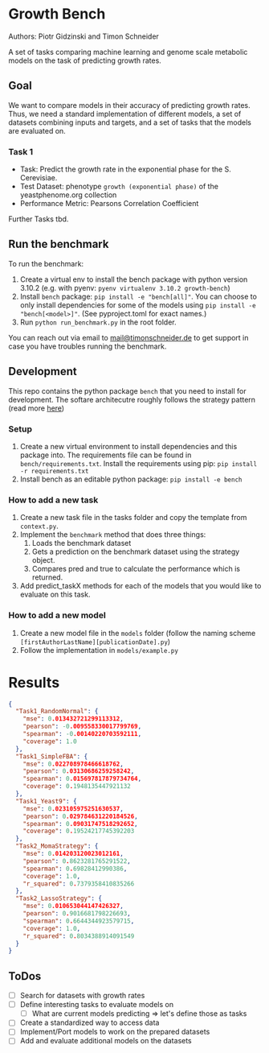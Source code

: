 # Growth Bench
Authors: Piotr Gidzinski and Timon Schneider

A set of tasks comparing machine learning and genome scale metabolic models on the task of predicting growth rates.

## Goal

We want to compare models in their accuracy of predicting growth rates. Thus, we need a standard implementation of different models, a set of datasets combining inputs and targets, and a set of tasks that the models are evaluated on.

### Task 1

- Task: Predict the growth rate in the exponential phase for the S. Cerevisiae.
- Test Dataset: phenotype `growth (exponential phase)` of the yeastphenome.org collection
- Performance Metric: Pearsons Correlation Coefficient

Further Tasks tbd.

## Run the benchmark

To run the benchmark:

1. Create a virtual env to install the bench package with python version 3.10.2 (e.g. with pyenv: `pyenv virtualenv 3.10.2 growth-bench`)
2. Install `bench` package: `pip install -e "bench[all]"`. You can choose to only install dependencies for some of the models using `pip install -e "bench[<model>]"`. (See pyproject.toml for exact names.)
3. Run `python run_benchmark.py` in the root folder.

You can reach out via email to mail@timonschneider.de to get support in case you have troubles running the benchmark.

## Development

This repo contains the python package `bench` that you need to install for development. The softare architecutre roughly follows the strategy pattern (read more [here](https://refactoring.guru/design-patterns/strategy))

### Setup

1. Create a new virtual environment to install dependencies and this package into. The requirements file can be found in `bench/requirements.txt`. Install the requirements using pip: `pip install -r requirements.txt`
2. Install bench as an editable python package: `pip install -e bench`

### How to add a new task

1. Create a new task file in the tasks folder and copy the template from `context.py`.
2. Implement the `benchmark` method that does three things:
   1. Loads the benchmark dataset
   2. Gets a prediction on the benchmark dataset using the strategy object.
   3. Compares pred and true to calculate the performance which is returned.
3. Add predict_taskX methods for each of the models that you would like to evaluate on this task.

### How to add a new model

1. Create a new model file in the `models` folder (follow the naming scheme `[firstAuthorLastName][publicationDate].py`)
2. Follow the implementation in `models/example.py`

# Results

```json
{
  "Task1_RandomNormal": {
    "mse": 0.013432721299113312, 
    "pearson": -0.009558330017799769, 
    "spearman": -0.00140220703592111, 
    "coverage": 1.0
  }, 
  "Task1_SimpleFBA": {
    "mse": 0.022708978466618762, 
    "pearson": 0.03130686259258242, 
    "spearman": 0.015697817879734764, 
    "coverage": 0.1948135447921132
  }, 
  "Task1_Yeast9": {
    "mse": 0.023105975251630537, 
    "pearson": 0.029784631220184526, 
    "spearman": 0.09031747518292652, 
    "coverage": 0.19524217745392203
  }, 
  "Task2_MomaStrategy": {
    "mse": 0.014203120023012161, 
    "pearson": 0.8623281765291522, 
    "spearman": 0.69828412990386, 
    "coverage": 1.0, 
    "r_squared": 0.7379358410835266
  }, 
  "Task2_LassoStrategy": {
    "mse": 0.010653044147426327, 
    "pearson": 0.9016681798226693, 
    "spearman": 0.6644344923579715, 
    "coverage": 1.0, 
    "r_squared": 0.8034388914091549
  }
}
```

## ToDos

- [ ] Search for datasets with growth rates
- [ ] Define interesting tasks to evaluate models on
  - [ ] What are current models predicting => let's define those as tasks
- [ ] Create a standardized way to access data
- [ ] Implement/Port models to work on the prepared datasets
- [ ] Add and evaluate additional models on the datasets
